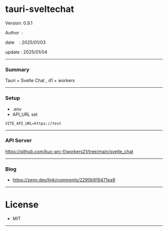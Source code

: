 # tauri-sveltechat

 Version: 0.9.1

 Author  : 

 date    : 2025/01/03

 update  : 2025/01/04 

***

### Summary

Tauri + Svelte Chat ,  d1 + workers

***
### Setup

* .env
* API_URL set

```
VITE_API_URL=https://test
```

***
### API Server
https://github.com/kuc-arc-f/workers21/tree/main/svelte_chat

***
### Blog

* https://zenn.dev/link/comments/2290b919471ea9

***
# License

* MIT

***

